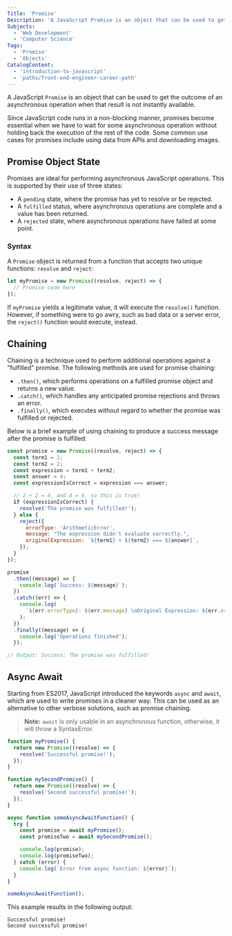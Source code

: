 ```yaml
---
Title: 'Promise'
Description: 'A JavaScript Promise is an object that can be used to get the outcome of an asynchronous operation when that result is not instantly available.'
Subjects:
  - 'Web Development'
  - 'Computer Science'
Tags:
  - 'Promise'
  - 'Objects'
CatalogContent:
  - 'introduction-to-javascript'
  - 'paths/front-end-engineer-career-path'
---
```


A JavaScript `Promise` is an object that can be used to get the outcome of an asynchronous operation when that result is not instantly available.

Since JavaScript code runs in a non-blocking manner, promises become essential when we have to wait for some asynchronous operation without holding back the execution of the rest of the code. Some common use cases for promises include using data from APIs and downloading images.

## Promise Object State

Promises are ideal for performing asynchronous JavaScript operations. This is supported by their use of three states:

- A `pending` state, where the promise has yet to resolve or be rejected.
- A `fulfilled` status, where asynchronous operations are complete and a value has been returned.
- A `rejected` state, where asynchronous operations have failed at some point.

### Syntax

A `Promise` object is returned from a function that accepts two unique functions: `resolve` and `reject`:

```js
let myPromise = new Promise((resolve, reject) => {
  // Promise code here
});
```

If `myPromise` yields a legitimate value, it will execute the `resolve()` function. However, if something were to go awry, such as bad data or a server error, the `reject()` function would execute, instead.

## Chaining

Chaining is a technique used to perform additional operations against a "fulfilled" promise. The following methods are used for promise chaining:

- `.then()`, which performs operations on a fulfilled promise object and returns a new value.
- `.catch()`, which handles any anticipated promise rejections and throws an error.
- `.finally()`, which executes without regard to whether the promise was fulfilled or rejected.

Below is a brief example of using chaining to produce a success message after the promise is fulfilled:

```js
const promise = new Promise((resolve, reject) => {
  const term1 = 2;
  const term2 = 2;
  const expression = term1 + term2;
  const answer = 4;
  const expressionIsCorrect = expression === answer;

  // 2 + 2 = 4, and 4 = 4, so this is true!
  if (expressionIsCorrect) {
    resolve('The promise was fulfilled!');
  } else {
    reject({
      errorType: 'ArithmeticError',
      message: "The expression didn't evaluate correctly.",
      originalExpression: `${term1} + ${term2} === ${answer}`,
    });
  }
});

promise
  .then((message) => {
    console.log(`Success: ${message}`);
  })
  .catch((err) => {
    console.log(
      `${err.errorType}: ${err.message} \nOriginal Expression: ${err.originalExpression}`
    );
  })
  .finally((message) => {
    console.log('Operations finished');
  });

// Output: Success: The promise was fulfilled!
```

## Async Await

Starting from ES2017, JavaScript introduced the keywords `async` and `await`, which are used to write promises in a cleaner way. This can be used as an alternative to other verbose solutions, such as promise chaining.

> **Note:** `await` is only usable in an asynchronous function, otherwise, it will throw a SyntaxError.

```js
function myPromise() {
  return new Promise((resolve) => {
    resolve('Successful promise!');
  });
}

function mySecondPromise() {
  return new Promise((resolve) => {
    resolve('Second successful promise!');
  });
}

async function someAsyncAwaitFunction() {
  try {
    const promise = await myPromise();
    const promiseTwo = await mySecondPromise();

    console.log(promise);
    console.log(promiseTwo);
  } catch (error) {
    console.log(`Error from async function: ${error}`);
  }
}

someAsyncAwaitFunction();
```

This example results in the following output:

```shell
Successful promise!
Second successful promise!
```
